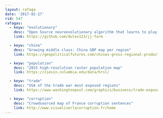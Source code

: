 ```yaml
---
layout: rafaga
date: '2017-02-17'
rid: 547
rafagas:
  - keyw: "evolutionary"
    desc: "Open Source neuroevolutionary algorithm that learns to play Flappy Bird"
    link: https://github.com/dulex123/jj-farm

  - keyw: "china"
    desc: "Growing middle class: China GBP map per region"
    link: https://geopoliticalfutures.com/chinas-gross-regional-product/

  - keyw: "population"
    desc: "2015 high-resolution raster population map"
    link: https://ciesin.columbia.edu/data/hrsl/

  - keyw: "trade"
    desc: "USA of the trade war most exposed regions"
    link: https://www.washingtonpost.com/graphics/business/trade-exposure/

  - keyw: "corruption"
    desc: "Crowdsourced map of France corruption sentences"
    link: http://www.visualiserlacorruption.fr/home
---
```

